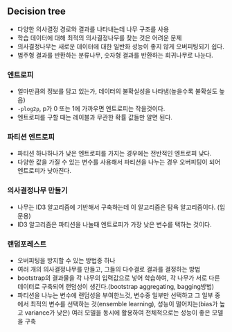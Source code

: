 ## Decision tree
- 다양한 의사결정 경로와 결과를 나타내는데 나무 구조를 사용
- 학습 데이터에 대해 최적의 의사결정나무를 찾는 것은 어려운 문제
- 의사결정나무는 새로운 데이터에 대한 일반화 성능이 좋지 않게 오버피팅되기 쉽다.
- 범주형 결과를 반환하는 분류나무, 숫자형 결과를 반환하는 회귀나무로 나눈다.

### 엔트로피
- 얼마만큼의 정보를 담고 있는가, 데이터의 불확실성을 나타냄(높을수록 불확실도 높음)
- `-plog2p`, p가 0 또는 1에 가까우면 엔트로피는 작을것이다.
- 엔트로피를 구할 때는 레이블과 무관한 확률 값들만 알면 된다.

### 파티션 엔트로피
- 파티션 하나하나가 낮은 엔트로피를 가지는 경우에는 전반적인 엔트로피 낮다.
- 다양한 값을 가질 수 있는 변수를 사용해서 파티션을 나누는 경우 오버피팅이 되어 엔트로피가 낮아진다.

### 의사결정나무 만들기
- 나무는 ID3 알고리즘에 기반해서 구축하는데 이 알고리즘은 탐욕 알고리즘이다. (입문용)
- ID3 알고리즘은 파티션을 나눌때 엔트로피가 가장 낮은 변수를 택하는 것이다. 

### 랜덤포레스트
- 오버피팅을 방지할 수 있는 방법중 하나
- 여러 개의 의사결정나무를 만들고, 그들의 다수결로 결과를 결정하는 방법
- bootstrap의 결과물을 각 나무의 입력값으로 넣어 학습하여, 각 나무가 서로 다른 데이터로 구축되어 랜덤성이 생긴다.(bootstrap aggregating, bagging방법)
- 파티션을 나누는 변수에 랜덤성을 부여한느것, 변수중 일부만 선택하고 그 일부 중에서 최적의 변수를 선택하는 것(ensemble learning), 성능이 떨어지는(bias가 높고 variance가 낮은) 여러 모델을 동시에 활용하여 전체적으로는 성능이 좋은 모델을 구축

